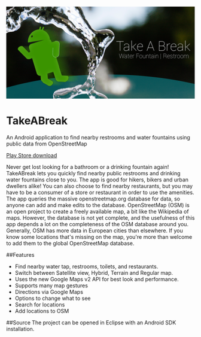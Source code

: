 ![Banner](RestroomFinder/banner.png)

# TakeABreak
An Android application to find nearby restrooms and water fountains using public data from OpenStreetMap

[Play Store download](https://play.google.com/store/apps/details?id=com.icechen1.bathroomfinder)

Never get lost looking for a bathroom or a drinking fountain again! TakeABreak lets you quickly find nearby public restrooms and drinking water fountains close to you. The app is good for hikers, bikers and urban dwellers alike! You can also choose to find nearby restaurants, but you may have to be a consumer of a store or restaurant in order to use the amenities.
The app queries the massive openstreetmap.org database for data, so anyone can add and make edits to the database. OpenStreetMap (OSM) is an open project to create a freely available map, a bit like the Wikipedia of maps. However, the database is not yet complete, and the usefulness of this app depends a lot on the completeness of the OSM database around you. Generally, OSM has more data in European cities than elsewhere. If you know some locations that's missing on the map, you're more than welcome to add them to the global OpenStreetMap database.

##Features
- Find nearby water tap, restrooms, toilets, and restaurants.
- Switch between Satellite view, Hybrid, Terrain and Regular map.
- Uses the new Google Maps v2 API for best look and performance.
- Supports many map gestures
- Directions via Google Maps
- Options to change what to see
- Search for locations
- Add locations to OSM

##Source
The project can be opened in Eclipse with an Android SDK installation.

